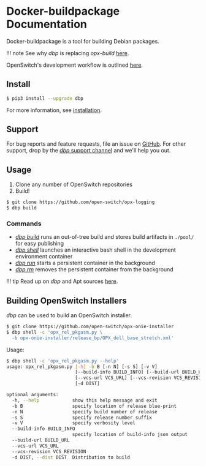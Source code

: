# Docker-buildpackage Documentation

Docker-buildpackage is a tool for building Debian packages.

!!! note
    See why *dbp* is replacing *opx-build* [here](comparison.md).

OpenSwitch's development workflow is outlined [here](development-workflow.md).

## Install

```bash
$ pip3 install --upgrade dbp
```

For more information, see [installation](installation.md).

## Support

For bug reports and feature requests, file an issue on [GitHub](https://github.com/opx-infra/dbp/issues/new/choose). For other support, drop by the [*dbp* support channel](https://chat.openswitch.net/channel/dbp) and we'll help you out.

## Usage

1. Clone any number of OpenSwitch repositories
2. Build!

```bash
$ git clone https://github.com/open-switch/opx-logging
$ dbp build
```

### Commands

* [*dbp build*](commands/build.md) runs an out-of-tree build and stores build artifacts in `./pool/` for easy publishing
* [*dbp shell*](commands/shell.md) launches an interactive bash shell in the development environment container
* [*dbp run*](commands/run.md) starts a persistent container in the background
* [*dbp rm*](commands/rm.md) removes the persistent container from the background

!!! tip
    Read up on *dbp* and Apt sources [here](apt-sources.md).

## Building OpenSwitch Installers

*dbp* can be used to build an OpenSwitch installer.

```bash
$ git clone https://github.com/open-switch/opx-onie-installer
$ dbp shell -c 'opx_rel_pkgasm.py \
  -b opx-onie-installer/release_bp/OPX_dell_base_stretch.xml'
```

Usage:

```bash
$ dbp shell -c 'opx_rel_pkgasm.py --help'
usage: opx_rel_pkgasm.py [-h] -b B [-n N] [-s S] [-v V]
                         [--build-info BUILD_INFO] [--build-url BUILD_URL]
                         [--vcs-url VCS_URL] [--vcs-revision VCS_REVISION]
                         [-d DIST]

optional arguments:
  -h, --help            show this help message and exit
  -b B                  specify location of release blue-print
  -n N                  specify build number of release
  -s S                  specify release number suffix
  -v V                  specify verbosity level
  --build-info BUILD_INFO
                        specify location of build-info json output
  --build-url BUILD_URL
  --vcs-url VCS_URL
  --vcs-revision VCS_REVISION
  -d DIST, --dist DIST  Distribution to build
```
